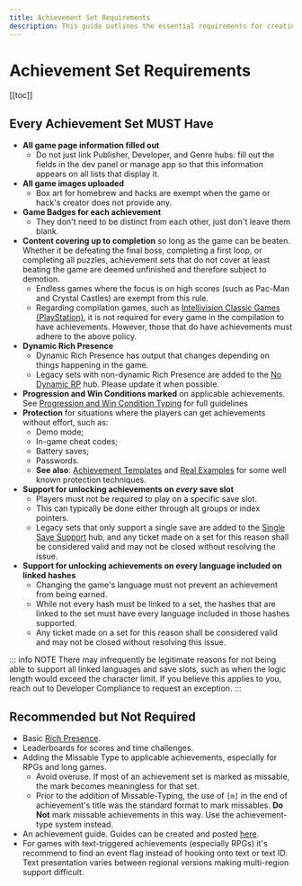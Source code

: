 ```yaml
---
title: Achievement Set Requirements
description: This guide outlines the essential requirements for creating and submitting an achievement set, including game completion coverage, protection against easy unlocks, and proper game information.
---
```


# Achievement Set Requirements

[[toc]]

## Every Achievement Set MUST Have

- **All game page information filled out** 
   - Do not just link Publisher, Developer, and Genre hubs: fill out the fields in the dev panel or manage app so that this information appears on all lists that display it.
- **All game images uploaded**
   - Box art for homebrew and hacks are exempt when the game or hack's creator does not provide any.
- **Game Badges for each achievement**
   - They don't need to be distinct from each other, just don't leave them blank.
- **Content covering up to completion** so long as the game can be beaten. Whether it be defeating the final boss, completing a first loop, or completing all puzzles, achievement sets that do not cover at least beating the game are deemed unfinished and therefore subject to demotion.
  - Endless games where the focus is on high scores (such as Pac-Man and Crystal Castles) are exempt from this rule.
  - Regarding compilation games, such as [Intellivision Classic Games (PlayStation)](https://retroachievements.org/game/13908), it is not required for every game in the compilation to have achievements. However, those that do have achievements must adhere to the above policy.
- **Dynamic Rich Presence**
   - Dynamic Rich Presence has output that changes depending on things happening in the game.
   - Legacy sets with non-dynamic Rich Presence are added to the [No Dynamic RP](https://retroachievements.org/game/3083) hub. Please update it when possible.
- **Progression and Win Conditions marked** on applicable achievements. See [Progression and Win Condition Typing](/guidelines/content/progression-and-win-condition-guidelines) for full guidelines
- **Protection** for situations where the players can get achievements without effort, such as:
  - Demo mode;
  - In-game cheat codes;
  - Battery saves;
  - Passwords.
  - **See also**: [Achievement Templates](/developer-docs/achievement-templates) and [Real Examples](/developer-docs/real-examples) for some well known protection techniques.
- **Support for unlocking achievements on *every* save slot**
   - Players must not be required to play on a specific save slot.
   - This can typically be done either through alt groups or index pointers.
   - Legacy sets that only support a single save are added to the [Single Save Support](https://retroachievements.org/game/28449) hub, and any ticket made on a set for this reason shall be considered valid and may not be closed without resolving the issue.
- **Support for unlocking achievements on every language included on linked hashes**
   - Changing the game's language must not prevent an achievement from being earned.
   - While not every hash must be linked to a set, the hashes that are linked to the set must have every language included in those hashes supported.
   - Any ticket made on a set for this reason shall be considered valid and may not be closed without resolving this issue.
   
 ::: info NOTE
 There may infrequently be legitimate reasons for not being able to support all linked languages and save slots, such as when the logic length would exceed the character limit. If you believe this applies to you, reach out to Developer Compliance to request an exception.
 :::

## Recommended but Not Required

- Basic [Rich Presence](/developer-docs/rich-presence).
- Leaderboards for scores and time challenges.
- Adding the Missable Type to applicable achievements, especially for RPGs and long games.
  - Avoid overuse. If most of an achievement set is marked as missable, the mark becomes meaningless for that set.
  - Prior to the addition of Missable-Typing, the use of `[m]` in the end of achievement's title was the standard format to mark missables. **Do Not** mark missable achievements in this way. Use the achievement-type system instead.
- An achievement guide. Guides can be created and posted [here](https://github.com/RetroAchievements/guides/wiki).
- For games with text-triggered achievements (especially RPGs) it's recommend to find an event flag instead of hooking onto text or text ID. Text presentation varies between regional versions making multi-region support difficult.
